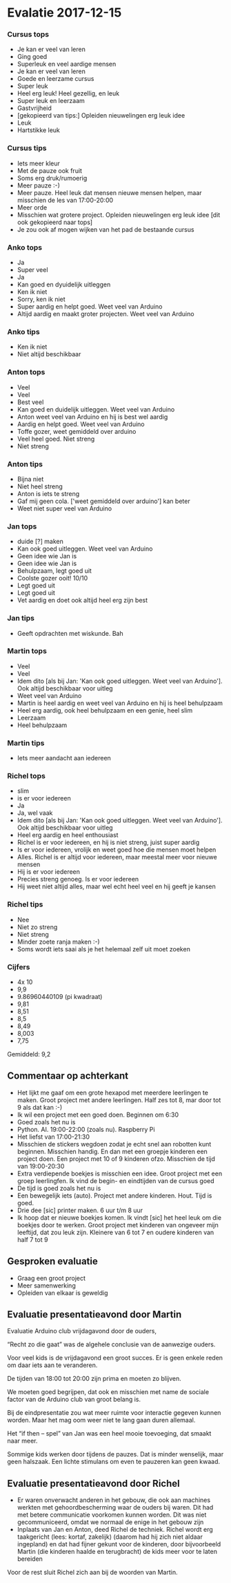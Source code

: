 # Evalatie 2017-12-15

### Cursus tops

 * Je kan er veel van leren
 * Ging goed
 * Superleuk en veel aardige mensen
 * Je kan er veel van leren
 * Goede en leerzame cursus
 * Super leuk
 * Heel erg leuk! Heel gezellig, en leuk
 * Super leuk en leerzaam
 * Gastvrijheid
 * [gekopieerd van tips:] Opleiden nieuwelingen erg leuk idee
 * Leuk
 * Hartstikke leuk

### Cursus tips

 * Iets meer kleur
 * Met de pauze ook fruit
 * Soms erg druk/rumoerig
 * Meer pauze :-)
 * Meer pauze. Heel leuk dat mensen nieuwe mensen helpen, maar misschien de les van 17:00-20:00
 * Meer orde
 * Misschien wat grotere project. Opleiden nieuwelingen erg leuk idee [dit ook gekopieerd naar tops]
 * Je zou ook af mogen wijken van het pad de bestaande cursus

### Anko tops

 * Ja
 * Super veel
 * Ja
 * Kan goed en dyuidelijk uitleggen
 * Ken ik niet
 * Sorry, ken ik niet
 * Super aardig en helpt goed. Weet veel van Arduino
 * Altijd aardig en maakt groter projecten. Weet veel van Arduino

### Anko tips

 * Ken ik niet
 * Niet altijd beschikbaar

### Anton tops

 * Veel
 * Veel
 * Best veel
 * Kan goed en duidelijk uitleggen. Weet veel van Arduino
 * Anton weet veel van Arduino en hij is best wel aardig
 * Aardig en helpt goed. Weet veel van Arduino
 * Toffe gozer, weet gemiddeld over arduino
 * Veel heel goed. Niet streng
 * Niet streng

### Anton tips

 * Bijna niet
 * Niet heel streng
 * Anton is iets te streng
 * Gaf mij geen cola. ['weet gemiddeld over arduino'] kan beter 
 * Weet niet super veel van Arduino

### Jan tops

 * duide [?] maken
 * Kan ook goed uitleggen. Weet veel van Arduino
 * Geen idee wie Jan is
 * Geen idee wie Jan is
 * Behulpzaam, legt goed uit
 * Coolste gozer ooit! 10/10
 * Legt goed uit
 * Legt goed uit
 * Vet aardig en doet ook altijd heel erg zijn best

### Jan tips

 * Geeft opdrachten met wiskunde. Bah

### Martin tops

 * Veel
 * Veel
 * Idem dito [als bij Jan: 'Kan ook goed uitleggen. Weet veel van Arduino']. Ook altijd beschikbaar voor uitleg
 * Weet veel van Arduino
 * Martin is heel aardig en weet veel van Arduino en hij is heel behulpzaam
 * Heel erg aardig, ook heel behulpzaam en een genie, heel slim
 * Leerzaam
 * Heel behulpzaam

### Martin tips

 * Iets meer aandacht aan iedereen

### Richel tops

 * slim
 * is er voor iedereen
 * Ja
 * Ja, wel vaak
 * Idem dito [als bij Jan: 'Kan ook goed uitleggen. Weet veel van Arduino']. Ook altijd beschikbaar voor uitleg
 * Heel erg aardig en heel enthousiast
 * Richel is er voor iedereen, en hij is niet streng, juist super aardig
 * Is er voor iedereen, vrolijk en weet goed hoe die mensen moet helpen 
 * Alles. Richel is er altijd voor iedereen, maar meestal meer voor nieuwe mensen
 * Hij is er voor iedereen
 * Precies streng genoeg. Is er voor iedereen
 * Hij weet niet altijd alles, maar wel echt heel veel en hij geeft je kansen

### Richel tips

 * Nee
 * Niet zo streng
 * Niet streng
 * Minder zoete ranja maken :-)
 * Soms wordt iets saai als je het helemaal zelf uit moet zoeken

### Cijfers

 * 4x 10
 * 9,9
 * 9.86960440109 (pi kwadraat)
 * 9,81
 * 8,51
 * 8,5
 * 8,49
 * 8,003
 * 7,75

Gemiddeld: 9,2

## Commentaar op achterkant

 * Het lijkt me gaaf om een grote hexapod met meerdere leerlingen te maken. Groot project met andere leerlingen. Half zes tot 8, mar door tot 9 als dat kan :-)
 * Ik wil een project met een goed doen. Beginnen om 6:30
 * Goed zoals het nu is
 * Python. AI. 19:00-22:00 (zoals nu). Raspberry Pi
 * Het liefst van 17:00-21:30
 * Misschien de stickers wegdoen zodat je echt snel aan robotten kunt beginnen. Misschien handig. En dan met een groepje kinderen een project doen. Een project met 10 of 9 kinderen ofzo. Misschien de tijd van 19:00-20:30
 * Extra verdiepende boekjes is misschien een idee. Groot project met een groep leerlingfen. Ik vind de begin- en eindtijden van de cursus goed
 * De tijd is goed zoals het nu is
 * Een bewegelijk iets (auto). Project met andere kinderen. Hout. Tijd is goed.
 * Drie dee [sic] printer maken. 6 uur t/m 8 uur 
 * Ik hoop dat er nieuwe boekjes komen. Ik vindt [sic] het heel leuk om die boekjes door te werken. Groot project met kinderen van ongeveer mijn leeftijd, dat zou leuk zijn. Kleinere van 6 tot 7 en oudere kinderen van half 7 tot 9
 
## Gesproken evaluatie

 * Graag een groot project
 * Meer samenwerking
 * Opleiden van elkaar is geweldig

## Evaluatie presentatieavond door Martin

Evaluatie Arduino club vrijdagavond door de ouders,

“Recht zo die gaat” 
was de algehele conclusie van de aanwezige ouders.

Voor veel kids is de vrijdagavond een groot succes. Er is geen enkele reden om daar iets aan te veranderen.

De tijden van 18:00 tot 20:00 zijn prima en moeten zo blijven.

We moeten goed begrijpen, dat ook en misschien met name de sociale factor van de Arduino club van groot belang is. 

Bij de eindpresentatie zou wat meer ruimte voor interactie gegeven kunnen worden. Maar het mag oom weer niet te lang gaan duren allemaal.

Het “if then – spel” van Jan was een heel mooie toevoeging, dat smaakt naar meer.

Sommige kids werken door tijdens de pauzes. Dat is minder wenselijk, maar geen halszaak. Een lichte stimulans om even te pauzeren kan geen kwaad.


## Evaluatie presentatieavond door Richel

 * Er waren onverwacht anderen in het gebouw, die ook aan machines werkten met gehoordbescherming waar de ouders bij waren. Dit had met betere communicatie voorkomen kunnen worden. Dit was niet gecommuniceerd, omdat we normaal de enige in het gebouw zijn
 * Inplaats van Jan en Anton, deed Richel de techniek. Richel wordt erg taakgericht (lees: kortaf, zakelijk) (daarom had hij zich niet aldaar ingepland) en dat had fijner gekunt voor de kinderen, door bijvoorbeeld Martin (die kinderen haalde en terugbracht) de kids meer voor te laten bereiden 

Voor de rest sluit Richel zich aan bij de woorden van Martin.
